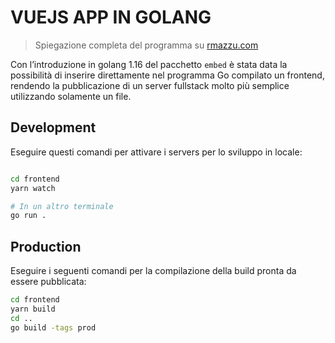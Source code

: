 # VUEJS APP IN GOLANG

> Spiegazione completa del programma su [rmazzu.com](https://www.rmazzu.com/articoli/inserire-vuejs-app-in-go/ "rmazzu.com")

Con l’introduzione in golang 1.16 del pacchetto `embed` è stata data la possibilità di inserire direttamente nel programma Go compilato un frontend, rendendo la pubblicazione di un server fullstack molto più semplice utilizzando solamente un file.

## Development

Eseguire questi comandi per attivare i servers per lo sviluppo in locale:

```bash

cd frontend
yarn watch

# In un altro terminale
go run .

```

## Production

Eseguire i seguenti comandi per la compilazione della build pronta da essere pubblicata:

```bash
cd frontend
yarn build
cd ..
go build -tags prod
```
